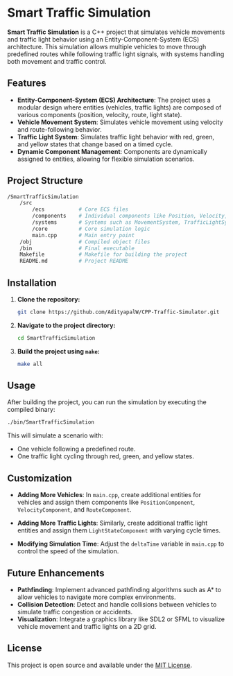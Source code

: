 # Smart Traffic Simulation


**Smart Traffic Simulation** is a C++ project that simulates vehicle movements and traffic light behavior using an Entity-Component-System (ECS) architecture. This simulation allows multiple vehicles to move through predefined routes while following traffic light signals, with systems handling both movement and traffic control.

## Features

- **Entity-Component-System (ECS) Architecture**: The project uses a modular design where entities (vehicles, traffic lights) are composed of various components (position, velocity, route, light state).
- **Vehicle Movement System**: Simulates vehicle movement using velocity and route-following behavior.
- **Traffic Light System**: Simulates traffic light behavior with red, green, and yellow states that change based on a timed cycle.
- **Dynamic Component Management**: Components are dynamically assigned to entities, allowing for flexible simulation scenarios.

## Project Structure

```bash
/SmartTrafficSimulation
    /src
        /ecs           # Core ECS files
        /components    # Individual components like Position, Velocity, Route, etc.
        /systems       # Systems such as MovementSystem, TrafficLightSystem
        /core          # Core simulation logic
        main.cpp       # Main entry point
    /obj               # Compiled object files
    /bin               # Final executable
    Makefile           # Makefile for building the project
    README.md          # Project README
```

## Installation

1. **Clone the repository:**

   ```bash
   git clone https://github.com/AdityapalW/CPP-Traffic-Simulator.git
   ```

2. **Navigate to the project directory:**

   ```bash
   cd SmartTrafficSimulation
   ```

3. **Build the project using `make`:**

   ```bash
   make all
   ```

## Usage

After building the project, you can run the simulation by executing the compiled binary:

```bash
./bin/SmartTrafficSimulation
```

This will simulate a scenario with:
- One vehicle following a predefined route.
- One traffic light cycling through red, green, and yellow states.



## Customization

- **Adding More Vehicles**: In `main.cpp`, create additional entities for vehicles and assign them components like `PositionComponent`, `VelocityComponent`, and `RouteComponent`.
  
- **Adding More Traffic Lights**: Similarly, create additional traffic light entities and assign them `LightStateComponent` with varying cycle times.

- **Modifying Simulation Time**: Adjust the `deltaTime` variable in `main.cpp` to control the speed of the simulation.

## Future Enhancements

- **Pathfinding**: Implement advanced pathfinding algorithms such as A* to allow vehicles to navigate more complex environments.
- **Collision Detection**: Detect and handle collisions between vehicles to simulate traffic congestion or accidents.
- **Visualization**: Integrate a graphics library like SDL2 or SFML to visualize vehicle movement and traffic lights on a 2D grid.

## License

This project is open source and available under the [MIT License](LICENSE).

